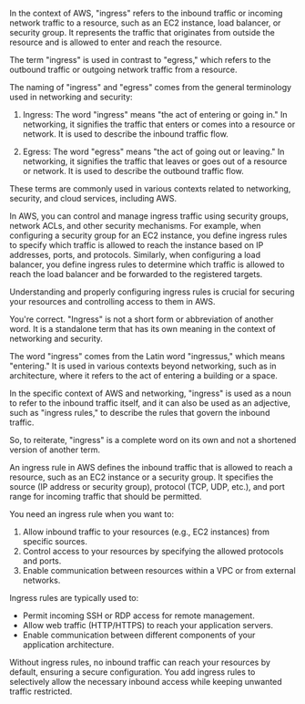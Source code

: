In the context of AWS, "ingress" refers to the inbound traffic or incoming network traffic to a resource, such as an EC2 instance, load balancer, or security group. It represents the traffic that originates from outside the resource and is allowed to enter and reach the resource.

The term "ingress" is used in contrast to "egress," which refers to the outbound traffic or outgoing network traffic from a resource.

The naming of "ingress" and "egress" comes from the general terminology used in networking and security:

1. Ingress: The word "ingress" means "the act of entering or going in." In networking, it signifies the traffic that enters or comes into a resource or network. It is used to describe the inbound traffic flow.

2. Egress: The word "egress" means "the act of going out or leaving." In networking, it signifies the traffic that leaves or goes out of a resource or network. It is used to describe the outbound traffic flow.

These terms are commonly used in various contexts related to networking, security, and cloud services, including AWS.

In AWS, you can control and manage ingress traffic using security groups, network ACLs, and other security mechanisms. For example, when configuring a security group for an EC2 instance, you define ingress rules to specify which traffic is allowed to reach the instance based on IP addresses, ports, and protocols. Similarly, when configuring a load balancer, you define ingress rules to determine which traffic is allowed to reach the load balancer and be forwarded to the registered targets.

Understanding and properly configuring ingress rules is crucial for securing your resources and controlling access to them in AWS.

You're correct. "Ingress" is not a short form or abbreviation of another word. It is a standalone term that has its own meaning in the context of networking and security.

The word "ingress" comes from the Latin word "ingressus," which means "entering." It is used in various contexts beyond networking, such as in architecture, where it refers to the act of entering a building or a space.

In the specific context of AWS and networking, "ingress" is used as a noun to refer to the inbound traffic itself, and it can also be used as an adjective, such as "ingress rules," to describe the rules that govern the inbound traffic.

So, to reiterate, "ingress" is a complete word on its own and not a shortened version of another term.

An ingress rule in AWS defines the inbound traffic that is allowed to reach a resource, such as an EC2 instance or a security group. It specifies the source (IP address or security group), protocol (TCP, UDP, etc.), and port range for incoming traffic that should be permitted.

You need an ingress rule when you want to:

1. Allow inbound traffic to your resources (e.g., EC2 instances) from specific sources.
2. Control access to your resources by specifying the allowed protocols and ports.
3. Enable communication between resources within a VPC or from external networks.

Ingress rules are typically used to:
- Permit incoming SSH or RDP access for remote management.
- Allow web traffic (HTTP/HTTPS) to reach your application servers.
- Enable communication between different components of your application architecture.

Without ingress rules, no inbound traffic can reach your resources by default, ensuring a secure configuration. You add ingress rules to selectively allow the necessary inbound access while keeping unwanted traffic restricted.

